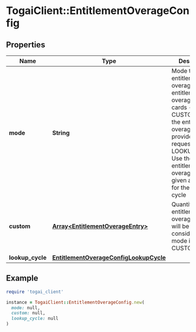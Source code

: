 # TogaiClient::EntitlementOverageConfig

## Properties

| Name | Type | Description | Notes |
| ---- | ---- | ----------- | ----- |
| **mode** | **String** | Mode to get the entitlement overages for the entitlement overage rate cards - CUSTOM: Use the entitlement overages provided in the request - LOOKUP_CYCLE: Use the entitlement overages of a given account for the specified cycle  |  |
| **custom** | [**Array&lt;EntitlementOverageEntry&gt;**](EntitlementOverageEntry.md) | Quantity of entitlement overages, this will be considered if mode is CUSTOM | [optional] |
| **lookup_cycle** | [**EntitlementOverageConfigLookupCycle**](EntitlementOverageConfigLookupCycle.md) |  | [optional] |

## Example

```ruby
require 'togai_client'

instance = TogaiClient::EntitlementOverageConfig.new(
  mode: null,
  custom: null,
  lookup_cycle: null
)
```

